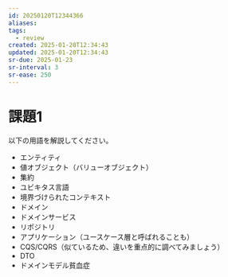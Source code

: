 ```yaml
---
id: 20250120T12344366
aliases: 
tags:
  - review
created: 2025-01-20T12:34:43
updated: 2025-01-20T12:34:43
sr-due: 2025-01-23
sr-interval: 3
sr-ease: 250
---
```

# 課題1

以下の用語を解説してください。

- エンティティ
- 値オブジェクト（バリューオブジェクト）
- 集約
- ユビキタス言語
- 境界づけられたコンテキスト
- ドメイン
- ドメインサービス
- リポジトリ
- アプリケーション（ユースケース層と呼ばれることも）
- CQS/CQRS（似ているため、違いを重点的に調べてみましょう）
- DTO
- ドメインモデル貧血症


